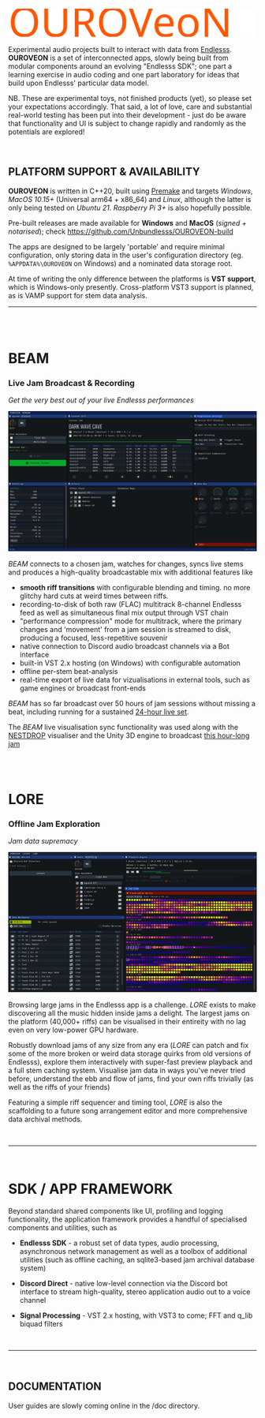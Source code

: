 ![](doc/ouroveon_vec.svg)

Experimental audio projects built to interact with data from [Endlesss](https://endlesss.fm). **OUROVEON** is a set of interconnected apps, slowly being built from modular components around an evolving "Endlesss SDK"; one part a learning exercise in audio coding and one part laboratory for ideas that build upon Endlesss' particular data model.

NB. These are experimental toys, not finished products (yet), so please set your expectations accordingly. That said, a lot of love, care and substantial real-world testing has been put into their development - just do be aware that functionality and UI is subject to change rapidly and randomly as the potentials are explored!

<br>

## PLATFORM SUPPORT & AVAILABILITY

**OUROVEON** is written in C++20, built using [Premake](premake.github.io) and targets *Windows*, *MacOS 10.15+* (Universal arm64 + x86_64) and *Linux*, although the latter is only being tested on *Ubuntu 21*. *Raspberry Pi 3+* is also hopefully possible.

Pre-built releases are made available for **Windows** and **MacOS** (*signed + notarised*); check https://github.com/Unbundlesss/OUROVEON-build

The apps are designed to be largely 'portable' and require minimal configuration, only storing data in the user's configuration directory (eg. `%APPDATA%\OUROVEON` on Windows) and a nominated data storage root.

At time of writing the only difference between the platforms is **VST support**, which is Windows-only presently. Cross-platform VST3 support is planned, as is VAMP support for stem data analysis.

<hr>
<br>
<br>

# BEAM

### __Live Jam Broadcast & Recording__

*Get the very best out of your live Endlesss performances*

![](doc/ui_beam_live1.gif)

_BEAM_ connects to a chosen jam, watches for changes, syncs live stems and produces a high-quality broadcastable mix with additional features like

* **smooth riff transitions** with configurable blending and timing. no more glitchy hard cuts at weird times between riffs.
* recording-to-disk of both raw (FLAC) multitrack 8-channel Endlesss feed as well as simultaneous final mix output through VST chain
* "performance compression" mode for multitrack, where the primary changes and 'movement' from a jam session is streamed to disk, producing a focused, less-repetitive souvenir
* native connection to Discord audio broadcast channels via a Bot interface
* built-in VST 2.x hosting (on Windows) with configurable automation
* offline per-stem beat-analysis
* real-time export of live data for vizualisations in external tools, such as game engines or broadcast front-ends

_BEAM_ has so far broadcast over 50 hours of jam sessions without missing a beat, including running for a sustained [24-hour live set](https://www.youtube.com/watch?v=DHh6k6ehYDg).

The _BEAM_ live visualisation sync functionality was used along with the [NESTDROP](https://nestimmersion.ca/nestdrop.php) visualiser and the Unity 3D engine to broadcast [this hour-long jam](https://www.youtube.com/watch?v=cQ2DRpkBmyE)

<br>
<br>

# LORE

### __Offline Jam Exploration__

*Jam data supremacy*

![](doc/ui_lore_1.png)

Browsing large jams in the Endlesss app is a challenge. _LORE_ exists to make discovering all the music hidden inside jams a delight. The largest jams on the platform (40,000+ riffs) can be visualised in their entireity with no lag even on very low-power GPU hardware.

Robustly download jams of any size from any era (_LORE_ can patch and fix some of the more broken or weird data storage quirks from old versions of Endlesss), explore them interactively with super-fast preview playback and a full stem caching system. Visualise jam data in ways you've never tried before, understand the ebb and flow of jams, find your own riffs trivially (as well as the riffs of your friends)

Featuring a simple riff sequencer and timing tool, _LORE_ is also the scaffolding to a future song arrangement editor and more comprehensive data archival methods.


<br>
<hr>
<br>

# SDK / APP FRAMEWORK

Beyond standard shared components like UI, profiling and logging functionality, the application framework provides a handful of specialised components and utilities, such as

* **Endlesss SDK** - a robust set of data types, audio processing, asynchronous network management as well as a toolbox of additional utilities (such as offline caching, an sqlite3-based jam archival database system)

* **Discord Direct** - native low-level connection via the Discord bot interface to stream high-quality, stereo application audio out to a voice channel

* **Signal Processing** - VST 2.x hosting, with VST3 to come; FFT and q_lib biquad filters



<br>
<hr>
<br>

## DOCUMENTATION

User guides are slowly coming online in the /doc directory.